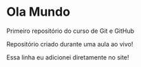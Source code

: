 # Ola Mundo
 Primeiro repositório do curso de Git e GitHub

Repositório criado durante uma aula ao vivo!

Essa linha eu adicionei diretamente no site!
